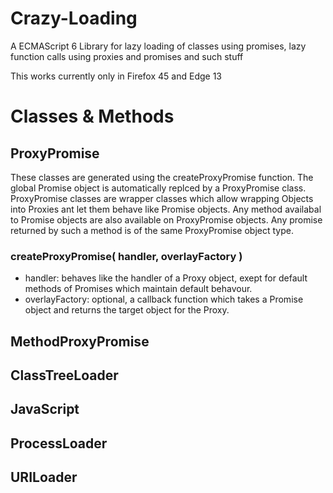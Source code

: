 # Crazy-Loading
A ECMAScript 6 Library for lazy loading of classes using promises, lazy function calls using proxies and promises and such stuff

This works currently only in Firefox 45 and Edge 13

# Classes & Methods

## ProxyPromise

These classes are generated using the createProxyPromise function. The global Promise object is automatically replced
by a ProxyPromise class. ProxyPromise classes are wrapper classes which allow wrapping Objects into Proxies ant let them
behave like Promise objects. Any method availabal to Promise objects are also available on ProxyPromise objects. Any promise returned by such a method is of the same ProxyPromise object type.

### createProxyPromise( handler, overlayFactory )
* handler: behaves like the handler of a Proxy object, exept for default methods of Promises which maintain default behavour.
* overlayFactory: optional, a callback function which takes a Promise object and returns the target object for the Proxy.

## MethodProxyPromise

## ClassTreeLoader

## JavaScript

## ProcessLoader

## URILoader

